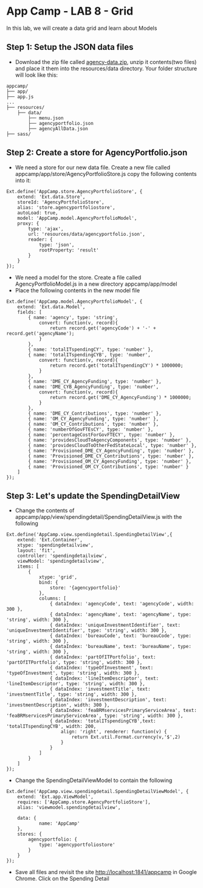 # App Camp - LAB 8 - Grid

In this lab, we will create a data grid and learn about Models

## Step 1: Setup the JSON data files

* Download the zip file called [agency-data.zip](agency-data.zip), unzip it contents(two files) and place it them into the resources/data directory. Your folder structure will look like this:

```
appcamp/
├── app/
├── app.js
...
├── resources/
    ├── data/
        ├── menu.json
        ├── agencyportfolio.json
        ├── agencyAllData.json		
├── sass/
```

## Step 2: Create a store for AgencyPortfolio.json

* We need a store for our new data file. Create a new file called appcamp/app/store/AgencyPortfolioStore.js copy the following contents into it:

```
Ext.define('AppCamp.store.AgencyPortfolioStore', {
	extend: 'Ext.data.Store',
	storeId: 'AgencyPortfolioStore',
	alias: 'store.agencyportfoliostore',
	autoLoad: true,
	model: 'AppCamp.model.AgencyPortfolioModel',
	proxy: {
		type: 'ajax',
		url: 'resources/data/agencyportfolio.json',
		reader: {
			type: 'json',
			rootProperty: 'result'
		}
	}
});
```

* We need a model for the store. Create a file called AgencyPortfolioModel.js in a new directory appcamp/app/model
* Place the following contents in the new model file 
```
Ext.define('AppCamp.model.AgencyPortfolioModel', {
	extend: 'Ext.data.Model',
	fields: [
		{ name: 'agency', type: 'string',
			convert: function(v, record){
				return record.get('agencyCode') + '-' + record.get('agencyName');
			}
		},
		{ name: 'totalITspendingCY', type: 'number' }, 
		{ name: 'totalITspendingCYB', type: 'number',
			convert: function(v, record){
				return record.get('totalITspendingCY') * 1000000;
			}
		},
		{ name: 'DME_CY_AgencyFunding', type: 'number' }, 
		{ name: 'DME_CYB_AgencyFunding', type: 'number',
			convert: function(v, record){
				return record.get('DME_CY_AgencyFunding') * 1000000;
			}
		},
		{ name: 'DME_CY_Contributions', type: 'number' }, 
		{ name: 'OM_CY_AgencyFunding', type: 'number' }, 
		{ name: 'OM_CY_Contributions', type: 'number' }, 
		{ name: 'numberOfGovFTEsCY', type: 'number' }, 
		{ name: 'percentageCostForGovFTECY', type: 'number' }, 
		{ name: 'providesCloudToAgencyComponents', type: 'number' }, 
		{ name: 'providesCloudToOtherFedStateLocal', type: 'number' }, 
		{ name: 'Provisioned_DME_CY_AgencyFunding', type: 'number' }, 
		{ name: 'Provisioned_DME_CY_Contributions', type: 'number' }, 
		{ name: 'Provisioned_OM_CY_AgencyFunding', type: 'number' }, 
		{ name: 'Provisioned_OM_CY_Contributions', type: 'number' }
	]
});
``` 

## Step 3: Let's update the SpendingDetailView

* Change the contents of appcamp/app/view/spendingdetail/SpendingDetailView.js with the following

```
Ext.define('AppCamp.view.spendingdetail.SpendingDetailView',{
	extend: 'Ext.Container',
	xtype: 'spendingdetailview',
	layout: 'fit',
	controller: 'spendingdetailview',
	viewModel: 'spendingdetailview',	
	items: [
		{
			xtype: 'grid',
			bind: {
        		store: '{agencyportfolio}'
			},
			columns: [
				{ dataIndex: 'agencyCode', text: 'agencyCode', width: 300 },
				{ dataIndex: 'agencyName', text: 'agencyName', type: 'string', width: 300 },
				{ dataIndex: 'uniqueInvestmentIdentifier', text: 'uniqueInvestmentIdentifier', type: 'string', width: 300 },
				{ dataIndex: 'bureauCode', text: 'bureauCode', type: 'string', width: 300 },
				{ dataIndex: 'bureauName', text: 'bureauName', type: 'string', width: 300 },
				{ dataIndex: 'partOfITPortfolio', text: 'partOfITPortfolio', type: 'string', width: 300 },
				{ dataIndex: 'typeOfInvestment', text: 'typeOfInvestment', type: 'string', width: 300 },
				{ dataIndex: 'lineItemDescriptor', text: 'lineItemDescriptor', type: 'string', width: 300 },
				{ dataIndex: 'investmentTitle', text: 'investmentTitle', type: 'string', width: 300 },
				{ dataIndex: 'investmentDescription', text: 'investmentDescription', width: 300 },
				{ dataIndex: 'feaBRMservicesPrimaryServiceArea', text: 'feaBRMservicesPrimaryServiceArea', type: 'string', width: 300 },
				{ dataIndex: 'totalITspendingCYB',text: 'totalITspendingCYB', width: 200, 
					align: 'right', renderer: function(v) {
						return Ext.util.Format.currency(v,'$',2)
					}
				}
			]
		}
	]
});
```

* Change the SpendingDetailViewModel to contain the following
```
Ext.define('AppCamp.view.spendingdetail.SpendingDetailViewModel', {
	extend: 'Ext.app.ViewModel',
	requires: ['AppCamp.store.AgencyPortfolioStore'],
	alias: 'viewmodel.spendingdetailview',
		
	data: {
			name: 'AppCamp'
	},
    stores: {
        agencyportfolio: {
            type: 'agencyportfoliostore'
        }
    }
});
```

* Save all files and revisit the site [http://localhost:1841/appcamp](http://localhost:1841/appcamp/) in Google Chrome. Click on the Spending Detail

